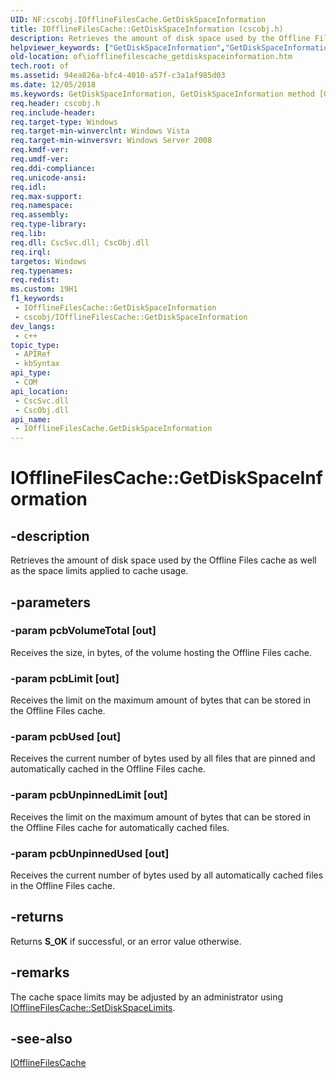 ```yaml
---
UID: NF:cscobj.IOfflineFilesCache.GetDiskSpaceInformation
title: IOfflineFilesCache::GetDiskSpaceInformation (cscobj.h)
description: Retrieves the amount of disk space used by the Offline Files cache as well as the space limits applied to cache usage.
helpviewer_keywords: ["GetDiskSpaceInformation","GetDiskSpaceInformation method [Offline Files]","GetDiskSpaceInformation method [Offline Files]","IOfflineFilesCache interface","IOfflineFilesCache interface [Offline Files]","GetDiskSpaceInformation method","IOfflineFilesCache.GetDiskSpaceInformation","IOfflineFilesCache::GetDiskSpaceInformation","cscobj/IOfflineFilesCache::GetDiskSpaceInformation","of.iofflinefilescache_getdiskspaceinformation"]
old-location: of\iofflinefilescache_getdiskspaceinformation.htm
tech.root: of
ms.assetid: 94ea826a-bfc4-4010-a57f-c3a1af985d03
ms.date: 12/05/2018
ms.keywords: GetDiskSpaceInformation, GetDiskSpaceInformation method [Offline Files], GetDiskSpaceInformation method [Offline Files],IOfflineFilesCache interface, IOfflineFilesCache interface [Offline Files],GetDiskSpaceInformation method, IOfflineFilesCache.GetDiskSpaceInformation, IOfflineFilesCache::GetDiskSpaceInformation, cscobj/IOfflineFilesCache::GetDiskSpaceInformation, of.iofflinefilescache_getdiskspaceinformation
req.header: cscobj.h
req.include-header: 
req.target-type: Windows
req.target-min-winverclnt: Windows Vista
req.target-min-winversvr: Windows Server 2008
req.kmdf-ver: 
req.umdf-ver: 
req.ddi-compliance: 
req.unicode-ansi: 
req.idl: 
req.max-support: 
req.namespace: 
req.assembly: 
req.type-library: 
req.lib: 
req.dll: CscSvc.dll; CscObj.dll
req.irql: 
targetos: Windows
req.typenames: 
req.redist: 
ms.custom: 19H1
f1_keywords:
 - IOfflineFilesCache::GetDiskSpaceInformation
 - cscobj/IOfflineFilesCache::GetDiskSpaceInformation
dev_langs:
 - c++
topic_type:
 - APIRef
 - kbSyntax
api_type:
 - COM
api_location:
 - CscSvc.dll
 - CscObj.dll
api_name:
 - IOfflineFilesCache.GetDiskSpaceInformation
---
```


# IOfflineFilesCache::GetDiskSpaceInformation


## -description

Retrieves the amount of disk space used by the Offline Files cache as well as the space limits applied to cache usage.

## -parameters

### -param pcbVolumeTotal [out]

Receives the size, in bytes, of the volume hosting the Offline Files cache.

### -param pcbLimit [out]

Receives the limit on the maximum amount of bytes that can be stored in the Offline Files cache.

### -param pcbUsed [out]

Receives the current number of bytes used by all files that are pinned and automatically cached in the Offline Files cache.

### -param pcbUnpinnedLimit [out]

Receives the limit on the maximum amount of bytes that can be stored in the Offline Files cache for automatically cached files.

### -param pcbUnpinnedUsed [out]

Receives the current number of bytes used by all automatically cached files in the Offline Files cache.

## -returns

Returns <b>S_OK</b> if successful, or an error value otherwise.

## -remarks

The cache space limits may be adjusted by an administrator using <a href="/previous-versions/windows/desktop/api/cscobj/nf-cscobj-iofflinefilescache-setdiskspacelimits">IOfflineFilesCache::SetDiskSpaceLimits</a>.

## -see-also

<a href="/previous-versions/windows/desktop/api/cscobj/nn-cscobj-iofflinefilescache">IOfflineFilesCache</a>